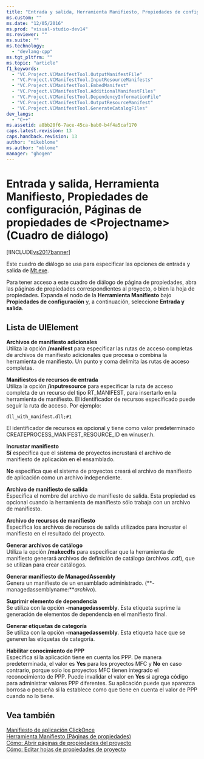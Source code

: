 ```yaml
---
title: "Entrada y salida, Herramienta Manifiesto, Propiedades de configuraci&#243;n, P&#225;ginas de propiedades de &lt;Projectname&gt; (Cuadro de di&#225;logo) | Microsoft Docs"
ms.custom: ""
ms.date: "12/05/2016"
ms.prod: "visual-studio-dev14"
ms.reviewer: ""
ms.suite: ""
ms.technology: 
  - "devlang-cpp"
ms.tgt_pltfrm: ""
ms.topic: "article"
f1_keywords: 
  - "VC.Project.VCManifestTool.OutputManifestFile"
  - "VC.Project.VCManifestTool.InputResourceManifests"
  - "VC.Project.VCManifestTool.EmbedManifest"
  - "VC.Project.VCManifestTool.AdditionalManifestFiles"
  - "VC.Project.VCManifestTool.DependencyInformationFile"
  - "VC.Project.VCManifestTool.OutputResourceManifest"
  - "VC.Project.VCManifestTool.GenerateCatalogFiles"
dev_langs: 
  - "C++"
ms.assetid: a8bb20f6-7ace-45ca-bab0-b4f4a5caf170
caps.latest.revision: 13
caps.handback.revision: 13
author: "mikeblome"
ms.author: "mblome"
manager: "ghogen"
---
```

# Entrada y salida, Herramienta Manifiesto, Propiedades de configuraci&#243;n, P&#225;ginas de propiedades de &lt;Projectname&gt; (Cuadro de di&#225;logo)
[!INCLUDE[vs2017banner](../assembler/inline/includes/vs2017banner.md)]

Este cuadro de diálogo se usa para especificar las opciones de entrada y salida de [Mt.exe](http://msdn.microsoft.com/library/aa375649).  
  
 Para tener acceso a este cuadro de diálogo de página de propiedades, abra las páginas de propiedades correspondientes al proyecto, o bien la hoja de propiedades.  Expanda el nodo de la **Herramienta Manifiesto** bajo **Propiedades de configuración** y, a continuación, seleccione **Entrada y salida**.  
  
## Lista de UIElement  
 **Archivos de manifiesto adicionales**  
 Utiliza la opción **\/manifest** para especificar las rutas de acceso completas de archivos de manifiesto adicionales que procesa o combina la herramienta de manifiesto.  Un punto y coma delimita las rutas de acceso completas.  
  
 **Manifiestos de recursos de entrada**  
 Utiliza la opción **\/inputresource** para especificar la ruta de acceso completa de un recurso del tipo RT\_MANIFEST, para insertarlo en la herramienta de manifiesto.  El identificador de recursos especificado puede seguir la ruta de acceso.  Por ejemplo:  
  
 `dll_with_manifest.dll;#1`  
  
 El identificador de recursos es opcional y tiene como valor predeterminado CREATEPROCESS\_MANIFEST\_RESOURCE\_ID en winuser.h.  
  
 **Incrustar manifiesto**  
 **Sí** especifica que el sistema de proyectos incrustará el archivo de manifiesto de aplicación en el ensamblado.  
  
 **No** especifica que el sistema de proyectos creará el archivo de manifiesto de aplicación como un archivo independiente.  
  
 **Archivo de manifiesto de salida**  
 Especifica el nombre del archivo de manifiesto de salida.  Esta propiedad es opcional cuando la herramienta de manifiesto sólo trabaja con un archivo de manifiesto.  
  
 **Archivo de recursos de manifiesto**  
 Especifica los archivos de recursos de salida utilizados para incrustar el manifiesto en el resultado del proyecto.  
  
 **Generar archivos de catálogo**  
 Utiliza la opción **\/makecdfs** para especificar que la herramienta de manifiesto generará archivos de definición de catálogo \(archivos .cdf\), que se utilizan para crear catálogos.  
  
 **Generar manifiesto de ManagedAssembly**  
 Genera un manifiesto de un ensamblado administrado.  \(**\-managedassemblyname:***archivo*\).  
  
 **Suprimir elemento de dependencia**  
 Se utiliza con la opción **\-managedassembly**.  Esta etiqueta suprime la generación de elementos de dependencia en el manifiesto final.  
  
 **Generar etiquetas de categoría**  
 Se utiliza con la opción **\-managedassembly**.  Esta etiqueta hace que se generen las etiquetas de categoría.  
  
 **Habilitar conocimiento de PPP**  
 Especifica si la aplicación tiene en cuenta los PPP.  De manera predeterminada, el valor es **Yes** para los proyectos MFC y **No** en caso contrario, porque solo los proyectos MFC tienen integrado el reconocimiento de PPP.  Puede invalidar el valor en **Yes** si agrega código para administrar valores PPP diferentes.  Su aplicación puede que aparezca borrosa o pequeña si la establece como que tiene en cuenta el valor de PPP cuando no lo tiene.  
  
## Vea también  
 [Manifiesto de aplicación ClickOnce](../Topic/ClickOnce%20Application%20Manifest.md)   
 [Herramienta Manifiesto \(Páginas de propiedades\)](../ide/manifest-tool-property-pages.md)   
 [Cómo: Abrir páginas de propiedades del proyecto](../misc/how-to-open-project-property-pages.md)   
 [Cómo: Editar hojas de propiedades de proyecto](../misc/how-to-edit-project-property-sheets.md)